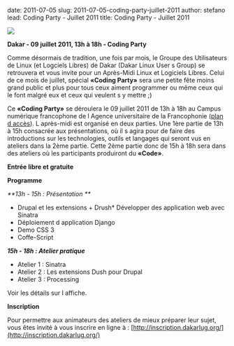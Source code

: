 date: 2011-07-05
slug: 2011-07-05-coding-party-juillet-2011
author: stefano
lead: Coding Party - Juillet 2011
title: Coding Party - Juillet 2011


[![](/media/09juil11/coding.png)](/media/09juil11/coding.pdf)

    

**Dakar - 09 juillet 2011, 13h à 18h - Coding Party**

Comme désormais de tradition, une fois par mois, le Groupe des Utilisateurs de Linux (et Logciels Libres) de Dakar (Dakar Linux User s Group) se retrouvera et vous invite pour un Après-Midi Linux et Logiciels Libres.  Celui de ce mois de juillet, spécial **«Coding Party»** sera une petite fête moins grand public et plus pour tous ceux aiment programmer ou même ceux qui  le font malgré eux et ceux qui veulent s y mettre ;)

Ce  **«Coding Party»** se déroulera le 09 juillet 2011 de 13h à 18h au Campus numérique francophone de l Agence universitaire de la Francophonie ([plan d accès](http://http://tinyurl.com/auf-dakar)). L après-midi est organisé en deux parties. Une 1ère partie de 13h à 15h consacrée aux présentations, où il s agira pour de faire des introductions sur les technologies, outils et langages qui seront vus en ateliers dans la 2ème partie. Cette 2ème partie donc de 15h à 18h sera dans des ateliers où les participants produiront du  **«Code»**.

**Entrée libre et gratuite**

**Programme**

_**13h - 15h : Présentation **_

*   Drupal et les extensions + Drush*   Développer des application web avec Sinatra
*   Déploiement d application Django
*   Demo CSS 3
*   Coffe-Script

_**15h - 18h : Atelier pratique**_

* Atelier 1 : Sinatra
* Atelier 2 : Les extensions Dush pour Drupal
* Atelier 3 : Processing

Voir les détails sur l affiche.

**Inscription**

Pour permettre aux animateurs des ateliers de mieux préparer leur sujet, vous êtes invité à vous inscrire en ligne à : [http://inscription.dakarlug.org/](http://inscription.dakarlug.org/)

    